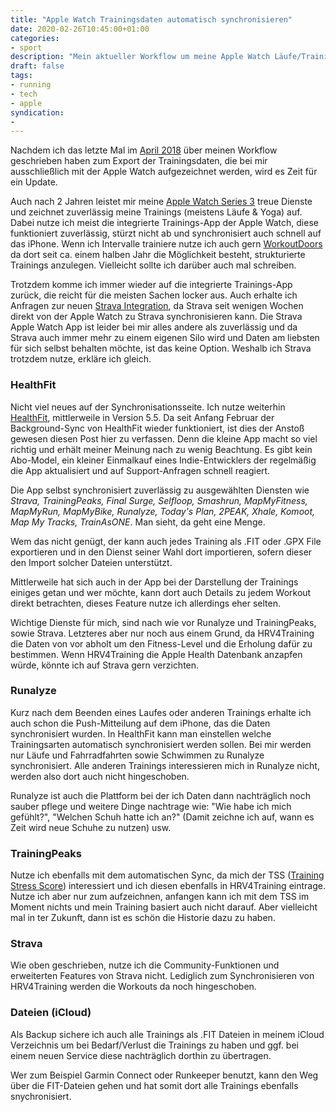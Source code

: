 ```yaml
---
title: "Apple Watch Trainingsdaten automatisch synchronisieren"
date: 2020-02-26T10:45:00+01:00
categories:
- sport
description: "Mein aktueller Workflow um meine Apple Watch Läufe/Trainingsdaten automatisch zu anderen Diensten zu synchronisieren."
draft: false
tags:
- running
- tech
- apple
syndication:
-
---
```




Nachdem ich das letzte Mal im [April 2018](https://renem.net/post/2018-04-18-apple-watch-runalyze-healthfit/) über meinen Workflow geschrieben haben zum Export der Trainingsdaten, die bei mir ausschließlich mit der Apple Watch aufgezeichnet werden, wird es Zeit für ein Update.

Auch nach 2 Jahren leistet mir meine [Apple Watch Series 3](https://renem.net/post/2018-03-19-byebye-garmin-forerunner/) treue Dienste und zeichnet zuverlässig meine Trainings (meistens Läufe & Yoga) auf. Dabei nutze ich meist die integrierte Trainings-App der Apple Watch, diese funktioniert zuverlässig, stürzt nicht ab und synchronisiert auch schnell auf das iPhone. Wenn ich Intervalle trainiere nutze ich auch gern  [WorkoutDoors](https://workoutdoors.net) da dort seit ca. einem halben Jahr die Möglichkeit besteht, strukturierte Trainings anzulegen. Vielleicht sollte ich darüber auch mal schreiben.



Trotzdem komme ich immer wieder auf die integrierte Trainings-App zurück, die reicht für die meisten Sachen locker aus. Auch erhalte ich Anfragen zur neuen [Strava Integration](https://www.theverge.com/2020/2/13/21136425/apple-watch-strava-ios-healthkit-update-sync-workouts-directly), da Strava seit wenigen Wochen direkt von der Apple Watch zu Strava synchronisieren kann. Die Strava Apple Watch App ist leider bei mir alles andere als zuverlässig und da Strava auch immer mehr zu einem eigenen Silo wird und Daten am liebsten für sich selbst behalten möchte, ist das keine Option. Weshalb ich Strava trotzdem nutze, erkläre ich gleich.

### HealthFit

Nicht viel neues auf der Synchronisationsseite. Ich nutze weiterhin [HealthFit](https://apps.apple.com/de/app/healthfit/id1202650514?uo=4&at=11lKjS&ct=searchlink), mittlerweile in Version 5.5. Da seit Anfang Februar der Background-Sync von HealthFit wieder funktioniert, ist dies der Anstoß gewesen diesen Post hier zu verfassen. Denn die kleine App macht so viel richtig und erhält meiner Meinung nach zu wenig Beachtung. Es gibt kein Abo-Model, ein kleiner Einmalkauf eines Indie-Entwicklers der regelmäßig die App aktualisiert und auf Support-Anfragen schnell reagiert.

Die App selbst synchronisiert zuverlässig zu ausgewählten Diensten wie *Strava, TrainingPeaks, Final Surge, Selfloop, Smashrun, MapMyFitness, MapMyRun, MapMyBike, Runalyze, Today's Plan, 2PEAK, Xhale, Komoot, Map My Tracks, TrainAsONE*. Man sieht, da geht eine Menge.

Wem das nicht genügt, der kann auch jedes Training als .FIT oder .GPX File exportieren und in den Dienst seiner Wahl dort importieren, sofern dieser den Import solcher Dateien unterstützt.

Mittlerweile hat sich auch in der App bei der Darstellung der Trainings einiges getan und wer möchte, kann dort auch Details zu jedem Workout direkt betrachten, dieses Feature nutze ich allerdings eher selten.

Wichtige Dienste für mich, sind nach wie vor Runalyze und TrainingPeaks, sowie Strava. Letzteres aber nur noch aus einem Grund, da HRV4Training die Daten von vor abholt um den Fitness-Level und die Erholung dafür zu bestimmen. Wenn HRV4Training die Apple Health Datenbank anzapfen würde, könnte ich auf Strava gern verzichten.

### Runalyze

Kurz nach dem Beenden eines Laufes oder anderen Trainings erhalte ich auch schon die Push-Mitteilung auf dem iPhone, das die Daten synchronisiert wurden. In HealthFit kann man einstellen welche Trainingsarten automatisch synchronisiert werden sollen. Bei mir werden nur Läufe und Fahrradfahrten sowie Schwimmen zu Runalyze synchronisiert. Alle anderen Trainings interessieren mich in Runalyze nicht, werden also dort auch nicht hingeschoben.

Runalyze ist auch die Plattform bei der ich Daten dann nachträglich noch sauber pflege und weitere Dinge nachtrage wie: "Wie habe ich mich gefühlt?", "Welchen Schuh hatte ich an?" (Damit zeichne ich auf, wann es Zeit wird neue Schuhe zu nutzen) usw.

### TrainingPeaks

Nutze ich ebenfalls mit dem automatischen Sync, da mich der TSS ([Training Stress Score](https://www.trainingpeaks.com/blog/what-is-tss/)) interessiert und ich diesen ebenfalls in HRV4Training eintrage. Nutze ich aber nur zum aufzeichnen, anfangen kann ich mit dem TSS im Moment nichts und mein Training basiert auch nicht darauf. Aber vielleicht mal in ter Zukunft, dann ist es schön die Historie dazu zu haben.

### Strava

Wie oben geschrieben, nutze ich die Community-Funktionen und erweiterten Features von Strava nicht. Lediglich zum Synchronisieren von HRV4Training werden die Workouts da noch hingeschoben.

### Dateien (iCloud)

Als Backup sichere ich auch alle Trainings als .FIT Dateien in meinem iCloud Verzeichnis um bei Bedarf/Verlust die Trainings zu haben und ggf. bei einem neuen Service diese nachträglich dorthin zu übertragen.

Wer zum Beispiel Garmin Connect oder Runkeeper benutzt, kann den Weg über die FIT-Dateien gehen und hat somit dort alle Trainings ebenfalls snychronisiert.



